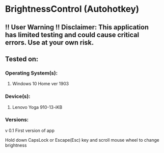 # BrightnessControl (Autohotkey)
## !! User Warning !! Disclaimer: This application has limited testing and could cause critical errors. Use at your own risk.

## Tested on:

### Operating System(s): 
1. Windows 10 Home ver 1903

### Device(s):
1. Lenovo Yoga 910-13-iKB

### Versions:

v 0.1
First version of app

Hold down CapsLock or Escape(Esc) key and scroll mouse wheel to change brightness
